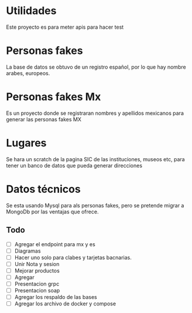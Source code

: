 # Utilidades

Este proyecto es para meter apis para hacer test

# Personas fakes

La base de datos se obtuvo de un registro español, por lo que hay nombre arabes, europeos.


# Personas fakes Mx

Es un proyecto donde se registraran nombres y apellidos mexicanos para generar las personas fakes MX


# Lugares

Se hara un scratch de la pagina SIC de las instituciones, museos etc, para tener un banco de datos que pueda generar
direcciones

# Datos técnicos

Se esta usando Mysql para als personas fakes, pero se pretende migrar a MongoDb por las ventajas que ofrece.

## Todo
- [ ] Agregar el endpoint para mx y es
- [ ] Diagramas
- [ ] Hacer uno solo para clabes y tarjetas bacnarias.
- [ ] Unir Nota y sesion
- [ ] Mejorar productos
- [ ] Agregar
- [ ] Presentacion grpc
- [ ] Presentacion soap
- [ ] Agregar los respaldo de las bases
- [ ] Agregar los archivo de docker y compose
